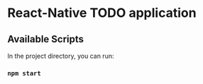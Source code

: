 # React-Native TODO application

## Available Scripts

In the project directory, you can run:

### `npm start`
